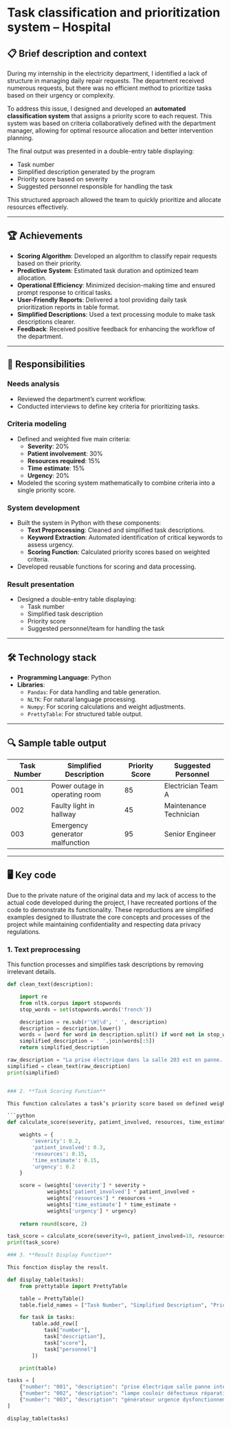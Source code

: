 # Task classification and prioritization system – Hospital

## 📋 Brief description and context

During my internship in the electricity department, I identified a lack of structure in managing daily repair requests. The department received numerous requests, but there was no efficient method to prioritize tasks based on their urgency or complexity. 

To address this issue, I designed and developed an **automated classification system** that assigns a priority score to each request. This system was based on criteria collaboratively defined with the department manager, allowing for optimal resource allocation and better intervention planning.

The final output was presented in a double-entry table displaying:
- Task number
- Simplified description generated by the program
- Priority score based on severity
- Suggested personnel responsible for handling the task

This structured approach allowed the team to quickly prioritize and allocate resources effectively.

---

## 🏆 Achievements

- **Scoring Algorithm**: Developed an algorithm to classify repair requests based on their priority.  
- **Predictive System**: Estimated task duration and optimized team allocation.  
- **Operational Efficiency**: Minimized decision-making time and ensured prompt response to critical tasks.  
- **User-Friendly Reports**: Delivered a tool providing daily task prioritization reports in table format.  
- **Simplified Descriptions**: Used a text processing module to make task descriptions clearer.  
- **Feedback**: Received positive feedback for enhancing the workflow of the department.  

---

## 🎯 Responsibilities

### Needs analysis
- Reviewed the department’s current workflow.
- Conducted interviews to define key criteria for prioritizing tasks.

### Criteria modeling
- Defined and weighted five main criteria:
  - **Severity**: 20%
  - **Patient involvement**: 30%
  - **Resources required**: 15%
  - **Time estimate**: 15%
  - **Urgency**: 20%
- Modeled the scoring system mathematically to combine criteria into a single priority score.

### System development
- Built the system in Python with these components:
  - **Text Preprocessing**: Cleaned and simplified task descriptions.
  - **Keyword Extraction**: Automated identification of critical keywords to assess urgency.
  - **Scoring Function**: Calculated priority scores based on weighted criteria.
- Developed reusable functions for scoring and data processing.

### Result presentation
- Designed a double-entry table displaying:
  - Task number
  - Simplified task description
  - Priority score
  - Suggested personnel/team for handling the task

---

## 🛠️ Technology stack

- **Programming Language**: Python  
- **Libraries**:
  - `Pandas`: For data handling and table generation.
  - `NLTK`: For natural language processing.
  - `Numpy`: For scoring calculations and weight adjustments.
  - `PrettyTable`: For structured table output.

---

## 🔍 Sample table output

| Task Number | Simplified Description         | Priority Score | Suggested Personnel    |
|-------------|---------------------------------|----------------|------------------------|
| 001         | Power outage in operating room | 85             | Electrician Team A     |
| 002         | Faulty light in hallway        | 45             | Maintenance Technician |
| 003         | Emergency generator malfunction | 95            | Senior Engineer        |

---

## 🖥️ Key code

Due to the private nature of the original data and my lack of access to the actual code developed during the project, I have recreated portions of the code to demonstrate its functionality. These reproductions are simplified examples designed to illustrate the core concepts and processes of the project while maintaining confidentiality and respecting data privacy regulations.

### 1. **Text preprocessing**

This function processes and simplifies task descriptions by removing irrelevant details.

```python
def clean_text(description):

    import re
    from nltk.corpus import stopwords
    stop_words = set(stopwords.words('french'))

    description = re.sub(r'\W|\d', ' ', description)
    description = description.lower()
    words = [word for word in description.split() if word not in stop_words]
    simplified_description = ' '.join(words[:5])
    return simplified_description

raw_description = "La prise électrique dans la salle 203 est en panne. Cela provoque une interruption critique dans l'alimentation électrique."
simplified = clean_text(raw_description)
print(simplified)


### 2. **Task Scoring Function**

This function calculates a task’s priority score based on defined weights for each criterion.

```python
def calculate_score(severity, patient_involved, resources, time_estimate, urgency):

    weights = {
        'severity': 0.2,
        'patient_involved': 0.3,
        'resources': 0.15,
        'time_estimate': 0.15,
        'urgency': 0.2
    }

    score = (weights['severity'] * severity +
             weights['patient_involved'] * patient_involved +
             weights['resources'] * resources +
             weights['time_estimate'] * time_estimate +
             weights['urgency'] * urgency)
    
    return round(score, 2)

task_score = calculate_score(severity=9, patient_involved=10, resources=5, time_estimate=7, urgency=8)
print(task_score)

### 3. **Result Display Function**

This fonction display the result.

def display_table(tasks):
    from prettytable import PrettyTable

    table = PrettyTable()
    table.field_names = ["Task Number", "Simplified Description", "Priority Score", "Suggested Personnel"]

    for task in tasks:
        table.add_row([
            task["number"],
            task["description"],
            task["score"],
            task["personnel"]
        ])

    print(table)

tasks = [
    {"number": "001", "description": "prise électrique salle panne interruption", "score": 85, "personnel": "Electrician Team A"},
    {"number": "002", "description": "lampe couloir défectueux réparation", "score": 45, "personnel": "Maintenance Technician"},
    {"number": "003", "description": "générateur urgence dysfonctionnement critique", "score": 95, "personnel": "Senior Engineer"}
]

display_table(tasks)


